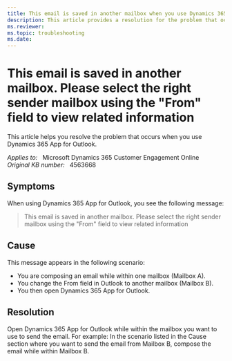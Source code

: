 ```yaml
---
title: This email is saved in another mailbox when you use Dynamics 365 App for Outlook
description: This article provides a resolution for the problem that occurs when you use Dynamics 365 App for Outlook.
ms.reviewer: 
ms.topic: troubleshooting
ms.date: 
---
```

# This email is saved in another mailbox. Please select the right sender mailbox using the "From" field to view related information

This article helps you resolve the problem that occurs when you use Dynamics 365 App for Outlook.

_Applies to:_ &nbsp; Microsoft Dynamics 365 Customer Engagement Online  
_Original KB number:_ &nbsp; 4563668

## Symptoms

When using Dynamics 365 App for Outlook, you see the following message:

> This email is saved in another mailbox. Please select the right sender mailbox using the "From" field to view related information

## Cause

This message appears in the following scenario:

- You are composing an email while within one mailbox (Mailbox A).
- You change the From field in Outlook to another mailbox (Mailbox B).
- You then open Dynamics 365 App for Outlook.

## Resolution

Open Dynamics 365 App for Outlook while within the mailbox you want to use to send the email. For example: In the scenario listed in the Cause section where you want to send the email from Mailbox B, compose the email while within Mailbox B.
